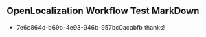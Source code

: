 ## OpenLocalization Workflow Test MarkDown
* 7e6c864d-b69b-4e93-946b-957bc0acabfb thanks!

<!--HONumber=Aug16_HO3-->


